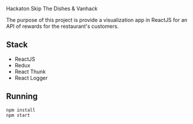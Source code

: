 Hackaton Skip The Dishes & Vanhack

The purpose of this project is provide a visualization app in ReactJS for an API of rewards for the restaurant's customers.

## Stack

- ReactJS
- Redux
- React Thunk
- React Logger

## Running

```
npm install
npm start
```